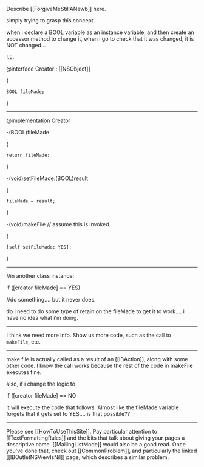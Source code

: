 Describe [[ForgiveMeStillANewb]] here.


simply trying to grasp this concept.

when i declare a BOOL variable as an instance variable, and then create an accessor method to change it, when i go to check that it was changed, it is NOT changed...

I.E.

@interface Creator : [[NSObject]]

{

    BOOL fileMade;

}


------------


@implementation Creator


-(BOOL)fileMade

{

    return fileMade;

}


-(void)setFileMade:(BOOL)result

{

    fileMade = result;

}


-(void)makeFile // assume this is invoked.

{

    [self setFileMade: YES];

}


---------
//in another class instance:

if ([creator fileMade] == YES)

  //do something.... but it never does.


do i need to do some type of retain on the fileMade to get it to work.... i have no idea what i'm doing.

----

I think we need more info. Show us more code, such as the call to <code>-makeFile</code>, etc.

----

make file is actually called as a result of an [[IBAction]], along with some other code.  I know the call works because the rest of the code in makeFile executes fine.

also, if i change the logic to

if ([creator fileMade] == NO
  
it will execute the code that follows.  Almost like the fileMade variable forgets that it gets set to YES.... is that possible??  

----

Please see [[HowToUseThisSite]]. Pay particular attention to [[TextFormattingRules]] and the bits that talk about giving your pages a descriptive name. [[MailingListMode]] would also be a good read. Once you've done that, check out [[CommonProblem]], and particularly the linked [[IBOutletNSViewIsNil]] page, which describes a similar problem.